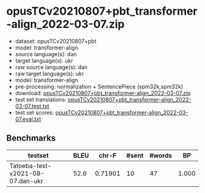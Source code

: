 # opusTCv20210807+pbt_transformer-align_2022-03-07.zip

* dataset: opusTCv20210807+pbt
* model: transformer-align
* source language(s): dan
* target language(s): ukr
* raw source language(s): dan
* raw target language(s): ukr
* model: transformer-align
* pre-processing: normalization + SentencePiece (spm32k,spm32k)
* download: [opusTCv20210807+pbt_transformer-align_2022-03-07.zip](https://object.pouta.csc.fi/Tatoeba-MT-models/dan-ukr/opusTCv20210807+pbt_transformer-align_2022-03-07.zip)
* test set translations: [opusTCv20210807+pbt_transformer-align_2022-03-07.test.txt](https://object.pouta.csc.fi/Tatoeba-MT-models/dan-ukr/opusTCv20210807+pbt_transformer-align_2022-03-07.test.txt)
* test set scores: [opusTCv20210807+pbt_transformer-align_2022-03-07.eval.txt](https://object.pouta.csc.fi/Tatoeba-MT-models/dan-ukr/opusTCv20210807+pbt_transformer-align_2022-03-07.eval.txt)

## Benchmarks

| testset | BLEU  | chr-F | #sent | #words | BP |
|---------|-------|-------|-------|--------|----|
| Tatoeba-test-v2021-08-07.dan-ukr 	| 52.6 	| 0.71901 	| 10 	| 47 	| 1.000 |


